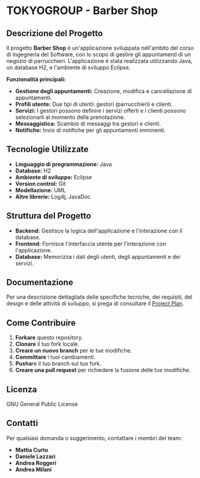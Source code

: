 # TOKYOGROUP - Barber Shop

## Descrizione del Progetto

Il progetto **Barber Shop** è un'applicazione sviluppata nell'ambito del corso di Ingegneria del Software, con lo scopo di gestire gli appuntamenti di un negozio di parrucchieri. L'applicazione è stata realizzata utilizzando Java, un database H2, e l'ambiente di sviluppo Eclipse.

**Funzionalità principali:**

* **Gestione degli appuntamenti:** Creazione, modifica e cancellazione di appuntamenti.
* **Profili utente:** Due tipi di utenti: gestori (parrucchieri) e clienti.
* **Servizi:** I gestori possono definire i servizi offerti e i clienti possono selezionarli al momento della prenotazione.
* **Messaggistica:** Scambio di messaggi tra gestori e clienti.
* **Notifiche:** Invio di notifiche per gli appuntamenti imminenti.

## Tecnologie Utilizzate

* **Linguaggio di programmazione:** Java
* **Database:** H2
* **Ambiente di sviluppo:** Eclipse
* **Version control:** Git
* **Modellazione:** UML
* **Altre librerie:** Log4j, JavaDoc

## Struttura del Progetto

* **Backend:** Gestisce la logica dell'applicazione e l'interazione con il database.
* **Frontend:** Fornisce l'interfaccia utente per l'interazione con l'applicazione.
* **Database:** Memorizza i dati degli utenti, degli appuntamenti e dei servizi.

## Documentazione

Per una descrizione dettagliata delle specifiche tecniche, dei requisiti, del design e delle attività di sviluppo, si prega di consultare il [Project Plan](https://github.com/a-roggeri/SWE-Project/blob/main/Project%20Plan%20(1).docx).

## Come Contribuire

1. **Forkare** questo repository.
2. **Clonare** il tuo fork locale.
3. **Creare un nuovo branch** per le tue modifiche.
4. **Committare** i tuoi cambiamenti.
5. **Pusha**re il tuo branch sul tuo fork.
6. **Creare una pull request** per richiedere la fusione delle tue modifiche.

## Licenza
GNU General Public License

## Contatti
Per qualsiasi domanda o suggerimento, contattare i membri del team:
* **Mattia Curto**
* **Daniele Lazzari**
* **Andrea Roggeri**
* **Andrea Milani**
